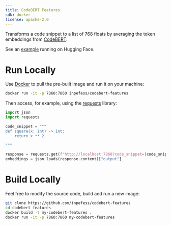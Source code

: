 ```yaml
---
title: CodeBERT Features
sdk: docker
license: apache-2.0
---
```


Transforms a code snippet to a list of 768 floats by averaging the
token embeddings from
[CodeBERT](https://huggingface.co/microsoft/codebert-base).

See an
[example](https://huggingface.co/spaces/inpefess/codebert-features?code_snippet=print%28%22Hello%2C+world%21%22%29)
running on Hugging Face.

# Run Locally

Use [Docker](https://www.docker.com/get-started/) to pull the
pre-built image and run it on your machine:

```sh
docker run -it -p 7860:7860 inpefess/codebert-features
```

Then access, for example, using the
[requests](https://requests.readthedocs.io) library:

```python
import json
import requests

code_snippet = """
def square(x: int) -> int:
    return x ** 2

"""

response = requests.get(f"http://localhost:7860?code_snippet={code_snippet}")
embeddings = json.loads(response.content)["output"]
```

# Build Locally

Feel free to modify the source code, build and run a new image:

```sh
git clone https://github.com/inpefess/codebert-features
cd codebert features
docker build -t my-codebert-features .
docker run -it -p 7860:7860 my-codebert-features
```
